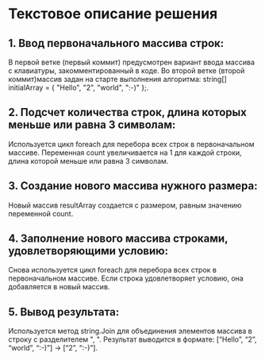 # Текстовое описание решения

## 1. Ввод первоначального массива строк:

В первой ветке (первый коммит) предусмотрен вариант ввода массива с клавиатуры, закомментированный в коде.
Во второй ветке (второй коммит)массив задан на старте выполнения алгоритма: string[] initialArray = { "Hello", "2", "world", ":-)" };.

## 2. Подсчет количества строк, длина которых меньше или равна 3 символам:

Используется цикл foreach для перебора всех строк в первоначальном массиве.
Переменная count увеличивается на 1 для каждой строки, длина которой меньше или равна 3 символам.

## 3. Создание нового массива нужного размера:

Новый массив resultArray создается с размером, равным значению переменной count.

## 4. Заполнение нового массива строками, удовлетворяющими условию:

Снова используется цикл foreach для перебора всех строк в первоначальном массиве.
Если строка удовлетворяет условию, она добавляется в новый массив.

## 5. Вывод результата:

Используется метод string.Join для объединения элементов массива в строку с разделителем ", ".
Результат выводится в формате: [“Hello”, “2”, “world”, “:-)”] → [“2”, “:-)”].